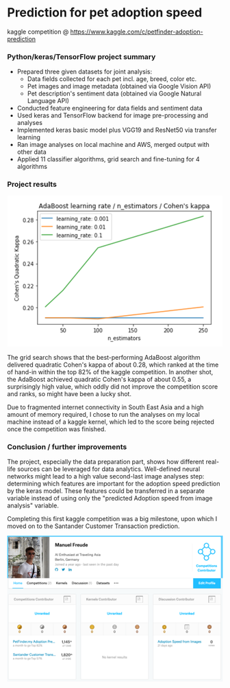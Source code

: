 # Prediction for pet adoption speed
kaggle competition @ https://www.kaggle.com/c/petfinder-adoption-prediction

### Python/keras/TensorFlow project summary

- Prepared three given datasets for joint analysis:
  - Data fields collected for each pet incl. age, breed, color etc.
  - Pet images and image metadata (obtained via Google Vision API)
  - Pet description's sentiment data (obtained via Google Natural Language API)
- Conducted feature engineering for data fields and sentiment data
- Used keras and TensorFlow backend for image pre-processing and analyses
- Implemented keras basic model plus VGG19 and ResNet50 via transfer learning
- Ran image analyses on local machine and AWS, merged output with other data
- Applied 11 classifier algorithms, grid search and fine-tuning for 4 algorithms

### Project results

![Grid](https://github.com/manuelfreude/kagglepetfinder/blob/master/grid_adaboost.png)

The grid search shows that the best-performing AdaBoost algorithm delivered quadratic Cohen's kappa of about 0.28, which ranked at the time of hand-in within the top 82% of the kaggle competition. In another shot, the AdaBoost achieved quadratic Cohen's kappa of about 0.55, a surprisingly high value, which oddly did not improve the competition score and ranks, so might have been a lucky shot.

Due to fragmented internet connectivity in South East Asia and a high amount of memory required, I chose to run the analyses on my local machine instead of a kaggle kernel, which led to the score being rejected once the competition was finished.

### Conclusion / further improvements

The project, especially the data preparation part, shows how different real-life sources can be leveraged for data analytics. Well-defined neural networks might lead to a high value second-last image analyses step: determining which features are important for the adoption speed prediction by the keras model. These features could be transferred in a separate variable instead of using only the "predicted Adoption speed from image analysis" variable.

Completing this first kaggle competition was a big milestone, upon which I moved on to the Santander Customer Transaction prediction.

![kaggle](https://github.com/manuelfreude/kagglepetfinder/blob/master/kaggle_dashboard_petfinder.png)
